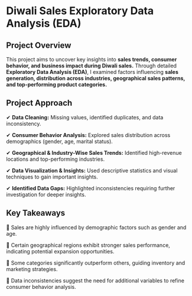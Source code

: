 # **Diwali Sales Exploratory Data Analysis (EDA)**

## **Project Overview**
This project aims to uncover key insights into **sales trends, consumer behavior, and business impact during Diwali sales.** Through detailed **Exploratory Data Analysis (EDA)**, I examined factors influencing **sales generation, distribution across industries, geographical sales patterns, and top-performing product categories.**


## **Project Approach**

✔ **Data Cleaning:** Missing values, identified duplicates, and data inconsistency.

✔ **Consumer Behavior Analysis:** Explored sales distribution across demographics (gender, age, marital status).

✔ **Geographical & Industry-Wise Sales Trends:** Identified high-revenue locations and top-performing industries.

✔ **Data Visualization & Insights:** Used descriptive statistics and visual techniques to gain important insights. 

✔ **Identified Data Gaps:** Highlighted inconsistencies requiring further investigation for deeper insights.



## **Key Takeaways**

📌 Sales are highly influenced by demographic factors such as gender and age.  

📌 Certain geographical regions exhibit stronger sales performance, indicating potential expansion opportunities.

📌 Some categories significantly outperform others, guiding inventory and marketing strategies.

📌 Data inconsistencies suggest the need for additional variables to refine consumer behavior analysis.

